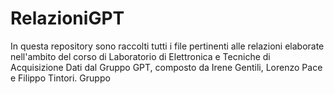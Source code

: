 # RelazioniGPT
In questa repository sono raccolti tutti i file pertinenti alle relazioni elaborate nell'ambito del corso di Laboratorio di Elettronica e Tecniche di Acquisizione Dati dal Gruppo GPT, composto da Irene Gentili, Lorenzo Pace e Filippo Tintori. Gruppo
